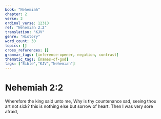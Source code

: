 ```yaml
---
book: "Nehemiah"
chapter: 2
verse: 2
ordinal_verse: 12310
ref: "Nehemiah 2:2"
translation: "KJV"
genre: "History"
word_count: 30
topics: []
cross_references: []
grammar_tags: [inference-opener, negation, contrast]
thematic_tags: [names-of-god]
tags: ["Bible","KJV","Nehemiah"]
---
```


# Nehemiah 2:2

Wherefore the king said unto me, Why is thy countenance sad, seeing thou art not sick? this is nothing else but sorrow of heart. Then I was very sore afraid,
